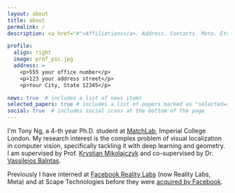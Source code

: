 ```yaml
---
layout: about
title: about
permalink: /
description: <a href="#">Affiliations</a>. Address. Contacts. Moto. Etc.

profile:
  align: right
  image: prof_pic.jpg
  address: >
    <p>555 your office number</p>
    <p>123 your address street</p>
    <p>Your City, State 12345</p>

news: true  # includes a list of news items
selected_papers: true # includes a list of papers marked as "selected={true}"
social: true  # includes social icons at the bottom of the page
---
```


I'm Tony Ng, a 4-th year Ph.D. student at [MatchLab](https://www.imperial.ac.uk/matchlab/), Imperial College London. My research interest is the complex problem of visual localization in computer vision, specifically tackling it with deep learning and geometry. I am supervised by Prof. [Krystian Mikolajczyk](https://www.imperial.ac.uk/people/k.mikolajczyk) and co-supervised by Dr. [Vassileios Balntas](http://vbalnt.github.io/).

Previously I have interned at [Facebook Reality Labs](https://about.facebook.com/realitylabs/) (now Reality Labs, Meta) and at Scape Technologies before they were [acquired by Facebook](https://techcrunch.com/2020/02/08/scapebook/).